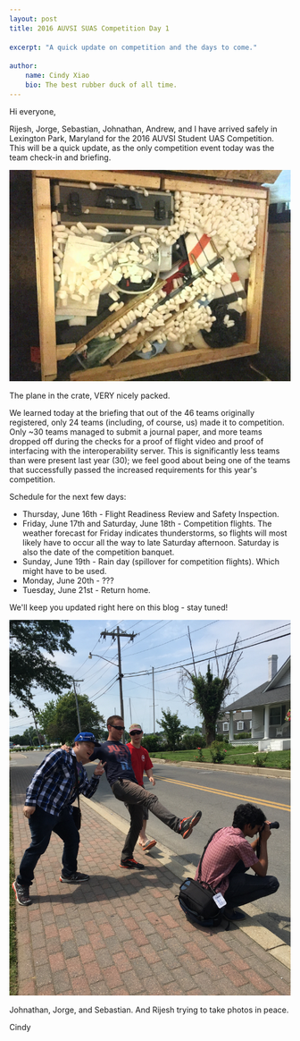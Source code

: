```yaml
---
layout: post
title: 2016 AUVSI SUAS Competition Day 1

excerpt: "A quick update on competition and the days to come."

author:
    name: Cindy Xiao
    bio: The best rubber duck of all time.
---
```


Hi everyone,

Rijesh, Jorge, Sebastian, Johnathan, Andrew, and I have arrived safely in Lexington Park, Maryland for the 2016 AUVSI Student UAS Competition.
This will be a quick update, as the only competition event today was the team check-in and briefing.

<div class="full zoomable"><img src="/assets/images/auvsi2016/crate.JPG"></div>

The plane in the crate, VERY nicely packed.

We learned today at the briefing that out of the 46 teams originally registered, only 24 teams (including, of course, us) made it to competition.
Only ~30 teams managed to submit a journal paper, and more teams dropped off during the checks for a proof of flight video and proof of interfacing with the interoperability server.
This is significantly less teams than were present last year (30); we feel good about being one of the teams that successfully passed the increased requirements for this year\'s competition.

Schedule for the next few days:
* Thursday, June 16th - Flight Readiness Review and Safety Inspection. 
* Friday, June 17th and Saturday, June 18th - Competition flights. The weather forecast for Friday indicates thunderstorms, so flights will most likely have to occur all the way to late Saturday afternoon.
Saturday is also the date of the competition banquet.
* Sunday, June 19th - Rain day (spillover for competition flights). Which might have to be used.
* Monday, June 20th - ???
* Tuesday, June 21st - Return home.

We\'ll keep you updated right here on this blog - stay tuned!

<div class="full zoomable"><img src="/assets/images/auvsi2016/wow.JPG"></div>

Johnathan, Jorge, and Sebastian. And Rijesh trying to take photos in peace.

Cindy
